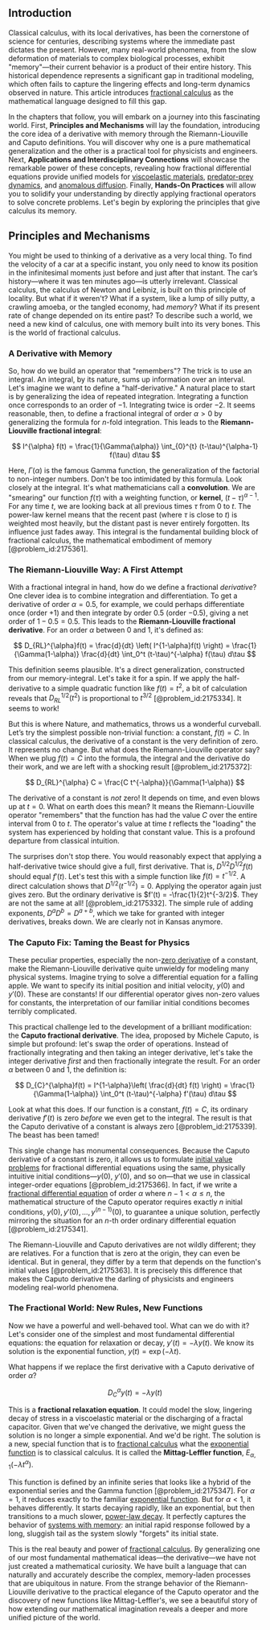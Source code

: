 ## Introduction
Classical calculus, with its local derivatives, has been the cornerstone of science for centuries, describing systems where the immediate past dictates the present. However, many real-world phenomena, from the slow deformation of materials to complex biological processes, exhibit "memory"—their current behavior is a product of their entire history. This historical dependence represents a significant gap in traditional modeling, which often fails to capture the lingering effects and long-term dynamics observed in nature. This article introduces [fractional calculus](@article_id:145727) as the mathematical language designed to fill this gap.

In the chapters that follow, you will embark on a journey into this fascinating world. First, **Principles and Mechanisms** will lay the foundation, introducing the core idea of a derivative with memory through the Riemann-Liouville and Caputo definitions. You will discover why one is a pure mathematical generalization and the other is a practical tool for physicists and engineers. Next, **Applications and Interdisciplinary Connections** will showcase the remarkable power of these concepts, revealing how fractional differential equations provide unified models for [viscoelastic materials](@article_id:193729), [predator-prey dynamics](@article_id:275947), and [anomalous diffusion](@article_id:141098). Finally, **Hands-On Practices** will allow you to solidify your understanding by directly applying fractional operators to solve concrete problems. Let's begin by exploring the principles that give calculus its memory.

## Principles and Mechanisms

You might be used to thinking of a derivative as a very local thing. To find the velocity of a car at a specific instant, you only need to know its position in the infinitesimal moments just before and just after that instant. The car’s history—where it was ten minutes ago—is utterly irrelevant. Classical calculus, the calculus of Newton and Leibniz, is built on this principle of locality. But what if it weren't? What if a system, like a lump of silly putty, a crawling amoeba, or the tangled economy, had *memory*? What if its present rate of change depended on its entire past? To describe such a world, we need a new kind of calculus, one with memory built into its very bones. This is the world of fractional calculus.

### A Derivative with Memory

So, how do we build an operator that "remembers"? The trick is to use an integral. An integral, by its nature, sums up information over an interval. Let's imagine we want to define a "half-derivative." A natural place to start is by generalizing the idea of repeated integration. Integrating a function once corresponds to an order of $-1$. Integrating twice is order $-2$. It seems reasonable, then, to define a fractional integral of order $\alpha \gt 0$ by generalizing the formula for $n$-fold integration. This leads to the **Riemann-Liouville fractional integral**:

$$
I^{\alpha} f(t) = \frac{1}{\Gamma(\alpha)} \int_{0}^{t} (t-\tau)^{\alpha-1} f(\tau) d\tau
$$

Here, $\Gamma(\alpha)$ is the famous Gamma function, the generalization of the factorial to non-integer numbers. Don't be too intimidated by this formula. Look closely at the integral. It's what mathematicians call a **convolution**. We are "smearing" our function $f(\tau)$ with a weighting function, or **kernel**, $(t-\tau)^{\alpha-1}$. For any time $t$, we are looking back at all previous times $\tau$ from $0$ to $t$. The power-law kernel means that the recent past (where $\tau$ is close to $t$) is weighted most heavily, but the distant past is never entirely forgotten. Its influence just fades away. This integral is the fundamental building block of fractional calculus, the mathematical embodiment of memory [@problem_id:2175361].

### The Riemann-Liouville Way: A First Attempt

With a fractional integral in hand, how do we define a fractional *derivative*? One clever idea is to combine integration and differentiation. To get a derivative of order $\alpha = 0.5$, for example, we could perhaps differentiate once (order $+1$) and then integrate by order $0.5$ (order $-0.5$), giving a net order of $1 - 0.5 = 0.5$. This leads to the **Riemann-Liouville fractional derivative**. For an order $\alpha$ between $0$ and $1$, it's defined as:

$$
D_{RL}^{\alpha}f(t) = \frac{d}{dt} \left( I^{1-\alpha}f(t) \right) = \frac{1}{\Gamma(1-\alpha)} \frac{d}{dt} \int_0^t (t-\tau)^{-\alpha} f(\tau) d\tau
$$

This definition seems plausible. It's a direct generalization, constructed from our memory-integral. Let's take it for a spin. If we apply the half-derivative to a simple quadratic function like $f(t) = t^2$, a bit of calculation reveals that $D_{RL}^{1/2}(t^2)$ is proportional to $t^{3/2}$ [@problem_id:2175334]. It seems to work!

But this is where Nature, and mathematics, throws us a wonderful curveball. Let’s try the simplest possible non-trivial function: a constant, $f(t) = C$. In classical calculus, the derivative of a constant is the very definition of zero. It represents no change. But what does the Riemann-Liouville operator say? When we plug $f(t)=C$ into the formula, the integral and the derivative do their work, and we are left with a shocking result [@problem_id:2175372]:

$$
D_{RL}^{\alpha} C = \frac{C t^{-\alpha}}{\Gamma(1-\alpha)}
$$

The derivative of a constant is *not* zero! It depends on time, and even blows up at $t=0$. What on earth does this mean? It means the Riemann-Liouville operator "remembers" that the function has had the value $C$ over the entire interval from $0$ to $t$. The operator's value at time $t$ reflects the "loading" the system has experienced by holding that constant value. This is a profound departure from classical intuition.

The surprises don't stop there. You would reasonably expect that applying a half-derivative twice should give a full, first derivative. That is, $D^{1/2} D^{1/2} f(t)$ should equal $f'(t)$. Let's test this with a simple function like $f(t) = t^{-1/2}$. A direct calculation shows that $D^{1/2}(t^{-1/2}) = 0$. Applying the operator again just gives zero. But the ordinary derivative is $f'(t) = -\frac{1}{2}t^{-3/2}$. They are not the same at all! [@problem_id:2175332]. The simple rule of adding exponents, $D^a D^b = D^{a+b}$, which we take for granted with integer derivatives, breaks down. We are clearly not in Kansas anymore.

### The Caputo Fix: Taming the Beast for Physics

These peculiar properties, especially the non-[zero derivative](@article_id:144998) of a constant, make the Riemann-Liouville derivative quite unwieldy for modeling many physical systems. Imagine trying to solve a differential equation for a falling apple. We want to specify its initial position and initial velocity, $y(0)$ and $y'(0)$. These are constants! If our differential operator gives non-zero values for constants, the interpretation of our familiar initial conditions becomes terribly complicated.

This practical challenge led to the development of a brilliant modification: the **Caputo fractional derivative**. The idea, proposed by Michele Caputo, is simple but profound: let's swap the order of operations. Instead of fractionally integrating and then taking an integer derivative, let's take the integer derivative *first* and then fractionally integrate the result. For an order $\alpha$ between $0$ and $1$, the definition is:

$$
D_{C}^{\alpha}f(t) = I^{1-\alpha}\left( \frac{d}{dt} f(t) \right) = \frac{1}{\Gamma(1-\alpha)} \int_0^t (t-\tau)^{-\alpha} f'(\tau) d\tau
$$

Look at what this does. If our function is a constant, $f(t)=C$, its ordinary derivative $f'(t)$ is zero *before* we even get to the integral. The result is that the Caputo derivative of a constant is always zero [@problem_id:2175339]. The beast has been tamed!

This single change has monumental consequences. Because the Caputo derivative of a constant is zero, it allows us to formulate [initial value problems](@article_id:144126) for fractional differential equations using the same, physically intuitive initial conditions—$y(0)$, $y'(0)$, and so on—that we use in classical integer-order equations [@problem_id:2175366]. In fact, if we write a [fractional differential equation](@article_id:190888) of order $\alpha$ where $n-1 \lt \alpha \le n$, the mathematical structure of the Caputo operator requires exactly $n$ initial conditions, $y(0), y'(0), \dots, y^{(n-1)}(0)$, to guarantee a unique solution, perfectly mirroring the situation for an $n$-th order ordinary differential equation [@problem_id:2175341].

The Riemann-Liouville and Caputo derivatives are not wildly different; they are relatives. For a function that is zero at the origin, they can even be identical. But in general, they differ by a term that depends on the function's initial values [@problem_id:2175363]. It is precisely this difference that makes the Caputo derivative the darling of physicists and engineers modeling real-world phenomena.

### The Fractional World: New Rules, New Functions

Now we have a powerful and well-behaved tool. What can we do with it? Let's consider one of the simplest and most fundamental differential equations: the equation for relaxation or decay, $y'(t) = -\lambda y(t)$. We know its solution is the exponential function, $y(t) = \exp(-\lambda t)$.

What happens if we replace the first derivative with a Caputo derivative of order $\alpha$?

$$
D_{C}^{\alpha}y(t) = -\lambda y(t)
$$

This is a **fractional relaxation equation**. It could model the slow, lingering decay of stress in a viscoelastic material or the discharging of a fractal capacitor. Given that we've changed the derivative, we might guess the solution is no longer a simple exponential. And we'd be right. The solution is a new, special function that is to [fractional calculus](@article_id:145727) what the [exponential function](@article_id:160923) is to classical calculus. It is called the **Mittag-Leffler function**, $E_{\alpha,1}(-\lambda t^\alpha)$.

This function is defined by an infinite series that looks like a hybrid of the exponential series and the Gamma function [@problem_id:2175347]. For $\alpha=1$, it reduces exactly to the familiar [exponential function](@article_id:160923). But for $\alpha \lt 1$, it behaves differently. It starts decaying rapidly, like an exponential, but then transitions to a much slower, [power-law decay](@article_id:261733). It perfectly captures the behavior of [systems with memory](@article_id:272560): an initial rapid response followed by a long, sluggish tail as the system slowly "forgets" its initial state.

This is the real beauty and power of [fractional calculus](@article_id:145727). By generalizing one of our most fundamental mathematical ideas—the derivative—we have not just created a mathematical curiosity. We have built a language that can naturally and accurately describe the complex, memory-laden processes that are ubiquitous in nature. From the strange behavior of the Riemann-Liouville derivative to the practical elegance of the Caputo operator and the discovery of new functions like Mittag-Leffler's, we see a beautiful story of how extending our mathematical imagination reveals a deeper and more unified picture of the world.